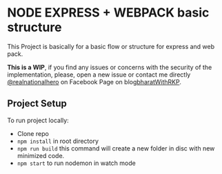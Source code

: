 # NODE EXPRESS + WEBPACK basic structure

This Project is basically for a basic flow or structure for express and web pack.

**This is a WIP**, if you find any issues or concerns with the security of the implementation, please, open a new issue or contact me directly [@realnationalhero](https://www.facebook.com/Realnationalhero/) on Facebook Page on blog[bharatWithRKP](https://www.bharat-bikash.blogspot.com).

## Project Setup

To run project locally:

- Clone repo
- `npm install` in root directory
- `npm run build` this command will create a new folder in disc with new minimized code. 
- `npm start` to run nodemon in watch mode